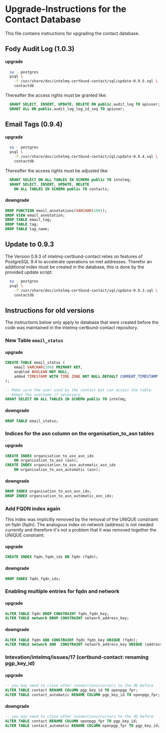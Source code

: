 # Upgrade-Instructions for the Contact Database

This file contains instructions for upgrading the contact database.

## Fody Audit Log (1.0.3)

#### upgrade

```sh
  su - postgres
  psql \
    -f /usr/share/doc/intelmq-certbund-contact/sql/update-0.9.5.sql \
    contactdb
```

Thereafter the access rights must be granted like:
```sql
  GRANT SELECT, INSERT, UPDATE, DELETE ON public.audit_log TO apiuser;
  GRANT ALL ON public.audit_log_log_id_seq TO apiuser;
```

## Email Tags (0.9.4)

#### upgrade

```sh
  su - postgres
  psql \
    -f /usr/share/doc/intelmq-certbund-contact/sql/update-0.9.4.sql \
    contactdb
```

Thereafter the access rights must be adjusted like:
```sql
  GRANT SELECT ON ALL TABLES IN SCHEMA public TO intelmq;
  GRANT SELECT, INSERT, UPDATE, DELETE
    ON ALL TABLES IN SCHEMA public TO contacts;
```

#### downgrade
```sql
DROP FUNCTION email_annotations(VARCHAR(100));
DROP VIEW email_annotation;
DROP TABLE email_tag;
DROP TABLE tag;
DROP TABLE tag_name;
```

## Update to 0.9.3

The Version 0.9.3 of intelmq-certbund-contact relies on features of
PostgreSQL 9.4 to accelerate operations on inet addresses.  Therefor
an additional index must be created in the database, this is done by
the provided update script:

```sh
  su - postgres
  psql \
    -f /usr/share/doc/intelmq-certbund-contact/sql/update-0.9.3.sql \
    contactdb
```


## Instructions for old versions

The instructions below only apply to database that were created before
the code was maintained in the intelmq-certbund-contact repository.

### New Table `email_status`

#### upgrade
```sql
CREATE TABLE email_status (
    email VARCHAR(100) PRIMARY KEY,
    enabled BOOLEAN NOT NULL,
    added TIMESTAMP WITH TIME ZONE NOT NULL DEFAULT CURRENT_TIMESTAMP
);

-- Make sure the user used by the contact bot can access the table.
-- Adapt the username if necessary.
GRANT SELECT ON ALL TABLES IN SCHEMA public TO intelmq;
```

#### downgrade
```sql
DROP TABLE email_status;
```


### Indices for the asn column on the organisation_to_asn tables

#### upgrade
```sql
CREATE INDEX organisation_to_asn_asn_idx
    ON organisation_to_asn (asn);
CREATE INDEX organisation_to_asn_automatic_asn_idx
    ON organisation_to_asn_automatic (asn);
```

#### downgrade
```sql
DROP INDEX organisation_to_asn_asn_idx;
DROP INDEX organisation_to_asn_automatic_asn_idx;
```


### Add FQDN index again

This index was implicitly removed by the removal of the UNIQUE
constraint on fqdn (fqdn). The analogous index on network (address) is
not needed currently and therefore it's not a problem that it was
removed together the UNIQUE constraint.


#### upgrade
```sql
CREATE INDEX fqdn_fqdn_idx ON fqdn (fqdn);
```


#### downgrade
```sql
DROP INDEX fqdn_fqdn_idx;
```


### Enabling multiple entries for fqdn and network

#### upgrade

```sql
ALTER TABLE fqdn DROP CONSTRAINT fqdn_fqdn_key;
ALTER TABLE network DROP CONSTRAINT network_address_key;
```

#### downgrade
```sql
ALTER TABLE fqdn ADD CONSTRAINT fqdn_fqdn_key UNIQUE (fqdn);
ALTER TABLE network ADD  CONSTRAINT network_address_key UNIQUE (address);
```


### Intevation/intelmq/issues/17 (certbund-contact: renaming pgp_key_id)

#### upgrade
```sql
-- you may need to close other connections/cursors to the db before
ALTER TABLE contact RENAME COLUMN pgp_key_id TO openpgp_fpr;
ALTER TABLE contact_automatic RENAME COLUMN pgp_key_id TO openpgp_fpr;
```

#### downgrade
```sql
-- you may need to close other connections/cursors to the db before
ALTER TABLE contact RENAME COLUMN openpgp_fpr TO pgp_key_id;
ALTER TABLE contact_automatic RENAME COLUMN openpgp_fpr TO pgp_key_id;
```

